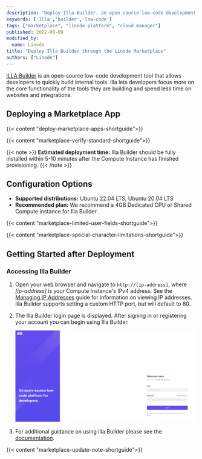```yaml
---
description: "Deploy Illa Builder, an open-source low-code development tool, on a Linode Compute Instance.'"
keywords: ['Illa','builder','low-code']
tags: ["marketplace", "linode platform", "cloud manager"]
published: 2022-08-09
modified_by:
  name: Linode
title: "Deploy Illa Builder through the Linode Marketplace"
authors: ["Linode"]
---
```


[ILLA Builder](https://github.com/illacloud/illa-builder) is an open-source low-code development tool that allows developers to quickly build internal tools. Illa lets developers focus more on the core functionality of the tools they are building and spend less time on websites and integrations.

## Deploying a Marketplace App

{{< content "deploy-marketplace-apps-shortguide">}}

{{< content "marketplace-verify-standard-shortguide">}}

{{< note >}}
**Estimated deployment time:** Illa Builder should be fully installed within 5-10 minutes after the Compute Instance has finished provisioning.
{{< /note >}}

## Configuration Options

- **Supported distributions:** Ubuntu 22.04 LTS, Ubuntu 20.04 LTS
- **Recommended plan:** We recommend a 4GB Dedicated CPU or Shared Compute instance for Illa Builder.

{{< content "marketplace-limited-user-fields-shortguide">}}

{{< content "marketplace-special-character-limitations-shortguide">}}

## Getting Started after Deployment

### Accessing Illa Builder

1. Open your web browser and navigate to `http://[ip-address]`, where *[ip-address]* is your Compute Instance's IPv4 address. See the [Managing IP Addresses](/docs/products/compute/compute-instances/guides/manage-ip-addresses/) guide for information on viewing IP addresses. Illa Builder supports setting a custom HTTP port, but will default to 80. 

2. The Illa Builder login page is displayed. After signing in or registering your account you can begin using Illa Builder.

    ![Screenshot of the Illa Builder login](illa-login.png)

3. For additional guidance on using Illa Builder please see the [documentation](https://www.illacloud.com/docs/about-illa).

{{< content "marketplace-update-note-shortguide">}}
